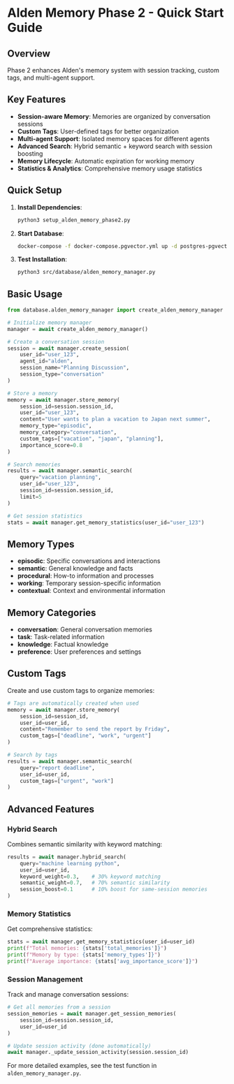 # Alden Memory Phase 2 - Quick Start Guide

## Overview

Phase 2 enhances Alden's memory system with session tracking, custom tags, and multi-agent support.

## Key Features

- **Session-aware Memory**: Memories are organized by conversation sessions
- **Custom Tags**: User-defined tags for better organization
- **Multi-agent Support**: Isolated memory spaces for different agents
- **Advanced Search**: Hybrid semantic + keyword search with session boosting
- **Memory Lifecycle**: Automatic expiration for working memory
- **Statistics & Analytics**: Comprehensive memory usage statistics

## Quick Setup

1. **Install Dependencies**:
   ```bash
   python3 setup_alden_memory_phase2.py
   ```

2. **Start Database**:
   ```bash
   docker-compose -f docker-compose.pgvector.yml up -d postgres-pgvector
   ```

3. **Test Installation**:
   ```bash
   python3 src/database/alden_memory_manager.py
   ```

## Basic Usage

```python
from database.alden_memory_manager import create_alden_memory_manager

# Initialize memory manager
manager = await create_alden_memory_manager()

# Create a conversation session
session = await manager.create_session(
    user_id="user_123",
    agent_id="alden",
    session_name="Planning Discussion",
    session_type="conversation"
)

# Store a memory
memory = await manager.store_memory(
    session_id=session.session_id,
    user_id="user_123",
    content="User wants to plan a vacation to Japan next summer",
    memory_type="episodic",
    memory_category="conversation",
    custom_tags=["vacation", "japan", "planning"],
    importance_score=0.8
)

# Search memories
results = await manager.semantic_search(
    query="vacation planning",
    user_id="user_123",
    session_id=session.session_id,
    limit=5
)

# Get session statistics
stats = await manager.get_memory_statistics(user_id="user_123")
```

## Memory Types

- **episodic**: Specific conversations and interactions
- **semantic**: General knowledge and facts
- **procedural**: How-to information and processes
- **working**: Temporary session-specific information
- **contextual**: Context and environmental information

## Memory Categories

- **conversation**: General conversation memories
- **task**: Task-related information
- **knowledge**: Factual knowledge
- **preference**: User preferences and settings

## Custom Tags

Create and use custom tags to organize memories:

```python
# Tags are automatically created when used
memory = await manager.store_memory(
    session_id=session_id,
    user_id=user_id,
    content="Remember to send the report by Friday",
    custom_tags=["deadline", "work", "urgent"]
)

# Search by tags
results = await manager.semantic_search(
    query="report deadline",
    user_id=user_id,
    custom_tags=["urgent", "work"]
)
```

## Advanced Features

### Hybrid Search
Combines semantic similarity with keyword matching:

```python
results = await manager.hybrid_search(
    query="machine learning python",
    user_id=user_id,
    keyword_weight=0.3,    # 30% keyword matching
    semantic_weight=0.7,   # 70% semantic similarity
    session_boost=0.1      # 10% boost for same-session memories
)
```

### Memory Statistics
Get comprehensive statistics:

```python
stats = await manager.get_memory_statistics(user_id=user_id)
print(f"Total memories: {stats['total_memories']}")
print(f"Memory by type: {stats['memory_types']}")
print(f"Average importance: {stats['avg_importance_score']}")
```

### Session Management
Track and manage conversation sessions:

```python
# Get all memories from a session
session_memories = await manager.get_session_memories(
    session_id=session.session_id,
    user_id=user_id
)

# Update session activity (done automatically)
await manager._update_session_activity(session.session_id)
```

For more detailed examples, see the test function in `alden_memory_manager.py`.